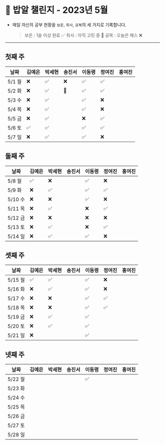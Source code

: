 # 🍚 밥알 챌린지 - 2023년 5월
- 매일 자신의 공부 현황을 `보온`, `취사`, `공복`의 세 가지로 기록합니다.
    
    > 보온 : 1솔 이상 완료 ✅
    취사 : 아직 고민 중 🤔
    공복 : 오늘은 패스 ❌
---

## 첫째 주

**날짜**|김예은|박세현|송진서|이동령|정여진|홍여진
---|---|---|---|---|---|---
5/1 월|❌|✅|❌|✅|✅| |
5/2 화|❌|✅|🤔|✅|✅| |
5/3 수|❌|✅| |✅|❌| |
5/4 목|❌|✅| |✅|❌| |
5/5 금|❌|✅| |❌|✅| |
5/6 토|✅|✅| |✅|✅| |
5/7 일|❌|✅| |✅|❌| |


## 둘째 주

**날짜**|김예은|박세현|송진서|이동령|정여진|홍여진
---|---|---|---|---|---|---
5/8 월|✅|❌| |✅|❌| |
5/9 화|❌|✅| |✅|✅| |
5/10 수|❌|❌| |✅|❌| |
5/11 목|❌|✅| |❌|✅| |
5/12 금|❌|❌| |❌|❌| |
5/13 토|❌|✅| |❌|✅| |
5/14 일|❌|✅| |✅|❌| |


## 셋째 주

**날짜**|김예은|박세현|송진서|이동령|정여진|홍여진
---|---|---|---|---|---|---
5/15 월|✅|✅| |✅|❌| |
5/16 화|❌|✅| |✅|❌| |
5/17 수|❌|❌| |✅|✅| |
5/18 목|❌|❌| |✅|✅| |
5/19 금|❌|✅| |✅| | |
5/20 토|❌|✅| |✅| | |
5/21 일|❌| | |✅| | |

## 넷째 주

**날짜**|김예은|박세현|송진서|이동령|정여진|홍여진
---|---|---|---|---|---|---
5/22 월| | | |✅| | |
5/23 화| | | | | | |
5/24 수| | | | | | |
5/25 목| | | | | | |
5/26 금| | | | | | |
5/27 토| | | | | | |
5/28 일| | | | | | |
